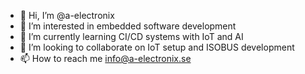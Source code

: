- 👋 Hi, I’m @a-electronix
- 👀 I’m interested in embedded software development
- 🌱 I’m currently learning CI/CD systems with IoT and AI
- 💞️ I’m looking to collaborate on IoT setup and ISOBUS development
- 📫 How to reach me info@a-electronix.se

<!---
a-electronix/a-electronix is a ✨ special ✨ repository because its `README.md` (this file) appears on your GitHub profile.
You can click the Preview link to take a look at your changes.
--->
